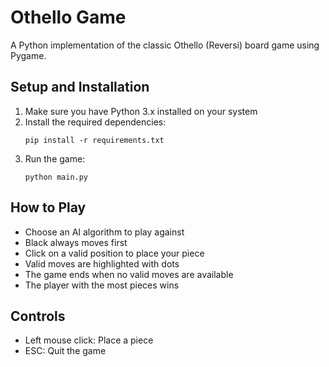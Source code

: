 # Othello Game

A Python implementation of the classic Othello (Reversi) board game using Pygame.

## Setup and Installation

1. Make sure you have Python 3.x installed on your system
2. Install the required dependencies:
   ```
   pip install -r requirements.txt
   ```
3. Run the game:
   ```
   python main.py
   ```

## How to Play

- Choose an AI algorithm to play against
- Black always moves first
- Click on a valid position to place your piece
- Valid moves are highlighted with dots
- The game ends when no valid moves are available
- The player with the most pieces wins

## Controls

- Left mouse click: Place a piece
- ESC: Quit the game 
